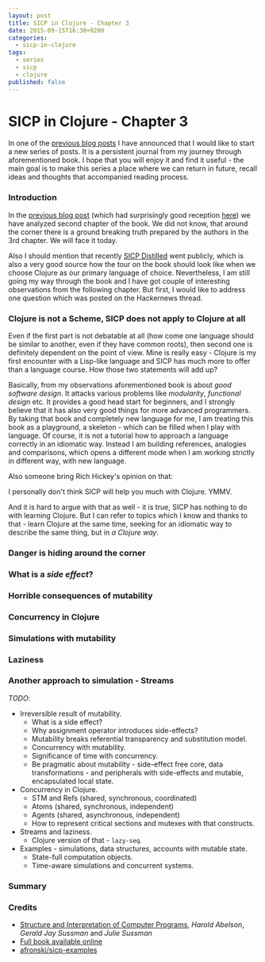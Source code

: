```yaml
---
layout: post
title: SICP in Clojure - Chapter 3
date: 2015-09-15T16:30+0200
categories:
  - sicp-in-clojure
tags:
  - series
  - sicp
  - clojure
published: false
---
```


# SICP in Clojure - Chapter 3

<quote class="disclaimer">In one of the <a href="http://www.afronski.pl/books-that-changed-my-career/2015/06/01/books-that-changed-my-career-structure-and-interpretation-of-computer-programs.html">previous blog posts</a> I have announced that I would like to start a new series of posts. It is a persistent journal from my journey through aforementioned book. I hope that you will enjoy it and find it useful - the main goal is to make this series a place where we can return in future, recall ideas and thoughts that accompanied reading process.</quote>

### Introduction

In the [previous blog post](http://www.afronski.pl/sicp-in-clojure/2015/06/04/sicp-in-clojure-chapter-2.html) (which had surprisingly good reception [here](https://news.ycombinator.com/item?id=10038515)) we have analyzed second chapter of the book. We did not know, that around the corner there is a ground breaking truth prepared by the authors in the 3rd chapter. We will face it today.

Also I should mention that recently [SICP Distilled](http://www.sicpdistilled.com/) went publicly, which is also a very good source how the tour on the book should look like when we choose Clojure as our primary language of choice. Nevertheless, I am still going my way through the book and I have got couple of interesting observations from the following chapter. But first, I would like to address one question which was posted on the Hackernews thread.

### Clojure is not a Scheme, SICP does not apply to Clojure at all

Even if the first part is not debatable at all (how come one language should be similar to another, even if they have common roots), then second one is definitely dependent on the point of view. Mine is really easy - Clojure is my first encounter with a Lisp-like language and SICP has much more to offer than a language course. How those two statements will add up?

Basically, from my observations aforementioned book is about *good software design*. It attacks various problems like *modularity*, *functional design* etc. It provides a good head start for beginners, and I strongly believe that it has also very good things for more advanced programmers. By taking that book and completely new language for me, I am treating this book as a playground, a skeleton - which can be filled when I play with language. Of course, it is not a tutorial how to approach a language correctly in an idiomatic way. Instead I am building references, analogies and comparisons, which opens a different mode when I am working strictly in different way, with new language.

Also someone bring Rich Hickey's opinion on that:

<quote class="citation">I personally don't think SICP will help you much with Clojure. YMMV.</quote>

And it is hard to argue with that as well - it is true, SICP has nothing to do with learning Clojure. But I can refer to topics which I know and thanks to that - learn Clojure at the same time, seeking for an idiomatic way to describe the same thing, but in *a Clojure way*.

### Danger is hiding around the corner

### What is a *side effect*?

### Horrible consequences of mutability

### Concurrency in Clojure

### Simulations with mutability

### Laziness

### Another approach to simulation - Streams

*TODO*:
- Irreversible result of mutability.
  - What is a side effect?
  - Why assignment operator introduces side-effects?
  - Mutability breaks referential transparency and substitution model.
  - Concurrency with mutability.
  - Significance of time with concurrency.
  - Be pragmatic about mutability - side-effect free core, data transformations - and peripherals with side-effects and mutable, encapsulated local state.
- Concurrency in Clojure.
  - STM and Refs (shared, synchronous, coordinated)
  - Atoms (shared, synchronous, independent)
  - Agents (shared, asynchronous, independent)
  - How to represent critical sections and mutexes with that constructs.
- Streams and laziness.
  - Clojure version of that - `lazy-seq`.
- Examples - simulations, data structures, accounts with mutable state.
  - State-full computation objects.
  - Time-aware simulations and concurrent systems.

### Summary

### Credits

- [Structure and Interpretation of Computer Programs](http://mitpress.mit.edu/books/structure-and-interpretation-computer-programs), *Harold Abelson*, *Gerald Jay Sussman* and *Julie Sussman*
- [Full book available online](https://mitpress.mit.edu/sicp/full-text/book/book.html)
- [afronski/sicp-examples](https://github.com/afronski/sicp-examples)

